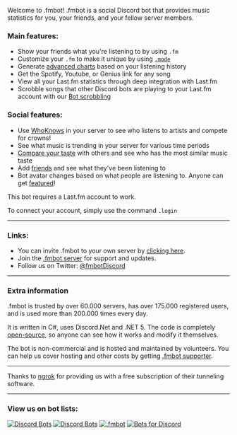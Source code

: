 Welcome to .fmbot! .fmbot is a social Discord bot that provides music statistics for you, your friends, and your fellow server members.

### Main features:

- Show your friends what you're listening to by using `.fm`
- Customize your `.fm` to make it unique by using [`.mode`](/commands/#mode)
- Generate [advanced charts](/commands/albums/#chart-c) based on your listening history
- Get the Spotify, Youtube, or Genius link for any song
- View all your Last.fm statistics through deep integration with Last.fm
- Scrobble songs that other Discord bots are playing to your Last.fm account with our [Bot scrobbling](/botscrobbling/)

### Social features:

- Use [WhoKnows](/commands/artists/#whoknows-wk-w) in your server to see who listens to artists and compete for crowns!
- See what music is trending in your server for various time periods
- [Compare your taste](/commands/artists/#taste-t) with others and see who has the most similar music taste
- Add [friends](/commands/friends/) and see what they've been listening to
- Bot avatar changes based on what people are listening to. Anyone can get [featured](/commands/featured/)!


This bot requires a Last.fm account to work. 

To connect your account, simply use the command `.login`

---

### Links:

- You can invite .fmbot to your own server by [clicking here](http://invite.fmbot.xyz).
- Join the [.fmbot server](http://server.fmbot.xyz/) for support and updates.
- Follow us on Twitter: [@fmbotDiscord](https://twitter.com/fmbotDiscord)

---

### Extra information

.fmbot is trusted by over 60.000 servers, has over 175.000 registered users, and is used more than 200.000 times every day.

It is written in C#, uses Discord.Net and .NET 5. The code is completely [open-source](https://github.com/fmbot-discord/fmbot/), so anyone can see how it works and modify it themselves.

The bot is non-commercial and is hosted and maintained by volunteers. You can help us cover hosting and other costs by getting [.fmbot supporter](/supporter/).

---

Thanks to [ngrok](https://ngrok.com/) for providing us with a free subscription of their tunneling software.

---


### View us on bot lists:

[![Discord Bots](https://top.gg/api/widget/356268235697553409.svg)](https://top.gg/bot/356268235697553409)
[![Discord Bots](https://discord.boats/api/widget/356268235697553409)](https://discord.boats/bot/356268235697553409)
[![.fmbot](https://bots.ondiscord.xyz/bots/356268235697553409/embed?theme=dark)](https://bots.ondiscord.xyz/bots/356268235697553409)
[![Bots for Discord](https://botsfordiscord.com/api/bot/356268235697553409/widget)](https://botsfordiscord.com/bots/356268235697553409)
